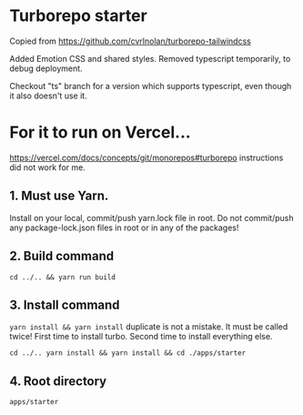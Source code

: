 # Turborepo starter

Copied from https://github.com/cvrlnolan/turborepo-tailwindcss

Added Emotion CSS and shared styles. Removed typescript temporarily, to debug deployment.

Checkout "ts" branch for a version which supports typescript, even though it also doesn't use it.

# For it to run on Vercel...

https://vercel.com/docs/concepts/git/monorepos#turborepo instructions did not work for me.

## 1. Must use Yarn.

Install on your local, commit/push yarn.lock file in root. Do not commit/push any package-lock.json files in root or in any of the packages!

## 2. Build command

```
cd ../.. && yarn run build
```

## 3. Install command

`yarn install && yarn install` duplicate is not a mistake. It must be called twice! First time to install turbo. Second time to install everything else.

```
cd ../.. yarn install && yarn install && cd ./apps/starter
```

## 4. Root directory

```
apps/starter
```
